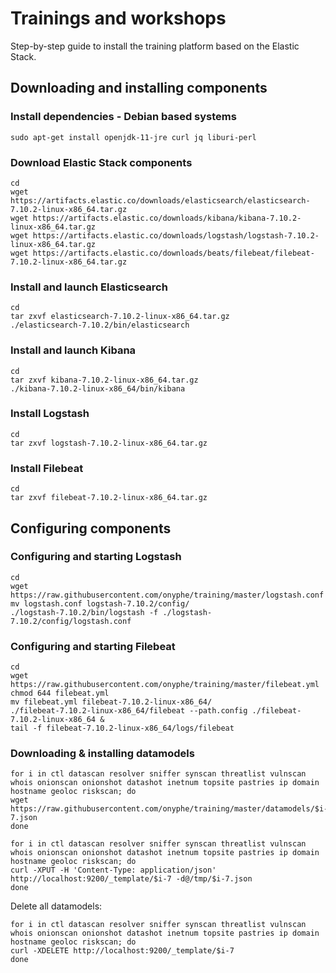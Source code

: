# Trainings and workshops

Step-by-step guide to install the training platform based on the Elastic Stack.

## Downloading and installing components

### Install dependencies - Debian based systems

```
sudo apt-get install openjdk-11-jre curl jq liburi-perl
```

### Download Elastic Stack components

```
cd
wget https://artifacts.elastic.co/downloads/elasticsearch/elasticsearch-7.10.2-linux-x86_64.tar.gz 
wget https://artifacts.elastic.co/downloads/kibana/kibana-7.10.2-linux-x86_64.tar.gz 
wget https://artifacts.elastic.co/downloads/logstash/logstash-7.10.2-linux-x86_64.tar.gz 
wget https://artifacts.elastic.co/downloads/beats/filebeat/filebeat-7.10.2-linux-x86_64.tar.gz 
```

### Install and launch Elasticsearch

```
cd
tar zxvf elasticsearch-7.10.2-linux-x86_64.tar.gz 
./elasticsearch-7.10.2/bin/elasticsearch
```

### Install and launch Kibana

```
cd
tar zxvf kibana-7.10.2-linux-x86_64.tar.gz
./kibana-7.10.2-linux-x86_64/bin/kibana
```

### Install Logstash

```
cd
tar zxvf logstash-7.10.2-linux-x86_64.tar.gz
```

### Install Filebeat

```
cd
tar zxvf filebeat-7.10.2-linux-x86_64.tar.gz
```

## Configuring components

### Configuring and starting Logstash

```
cd
wget https://raw.githubusercontent.com/onyphe/training/master/logstash.conf
mv logstash.conf logstash-7.10.2/config/
./logstash-7.10.2/bin/logstash -f ./logstash-7.10.2/config/logstash.conf
```

### Configuring and starting Filebeat

```
cd
wget https://raw.githubusercontent.com/onyphe/training/master/filebeat.yml
chmod 644 filebeat.yml
mv filebeat.yml filebeat-7.10.2-linux-x86_64/
./filebeat-7.10.2-linux-x86_64/filebeat --path.config ./filebeat-7.10.2-linux-x86_64 &
tail -f filebeat-7.10.2-linux-x86_64/logs/filebeat
```

### Downloading & installing datamodels

```
for i in ctl datascan resolver sniffer synscan threatlist vulnscan whois onionscan onionshot datashot inetnum topsite pastries ip domain hostname geoloc riskscan; do
wget https://raw.githubusercontent.com/onyphe/training/master/datamodels/$i-7.json
done
```

```
for i in ctl datascan resolver sniffer synscan threatlist vulnscan whois onionscan onionshot datashot inetnum topsite pastries ip domain hostname geoloc riskscan; do
curl -XPUT -H 'Content-Type: application/json' http://localhost:9200/_template/$i-7 -d@/tmp/$i-7.json
done
```

Delete all datamodels:

```
for i in ctl datascan resolver sniffer synscan threatlist vulnscan whois onionscan onionshot datashot inetnum topsite pastries ip domain hostname geoloc riskscan; do
curl -XDELETE http://localhost:9200/_template/$i-7
done
```
